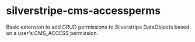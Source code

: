 # silverstripe-cms-accessperms

Basic extension to add CRUD permissions to Silverstripe DataObjects based on a user's CMS_ACCESS permission.
